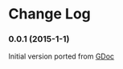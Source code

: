 # Change Log

### 0.0.1 (2015-1-1)

Initial version ported from [GDoc](https://docs.google.com/presentation/d/15pucEI0MHj9y778EyaAWGh4MBH-I73i1-GS0ir7FhxE/edit?usp=sharing)
